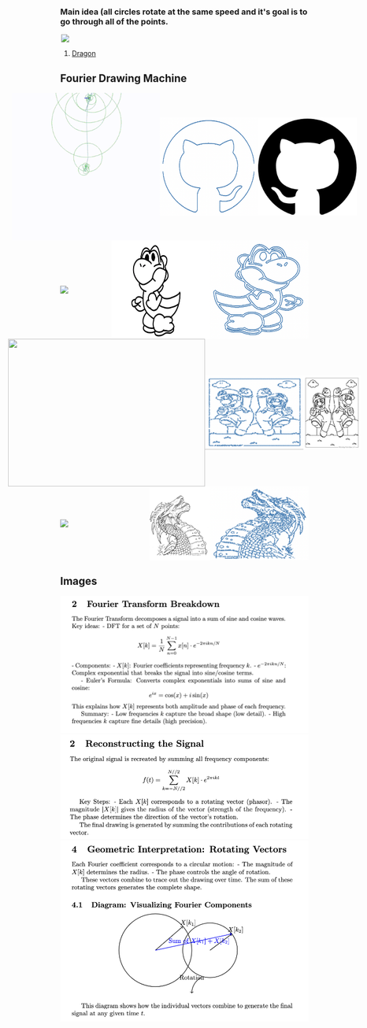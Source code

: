 

### Main idea (all circles rotate at the same speed and it's goal is to go through all of the points.

<div style="display: flex; justify-content: center; align-items: center; margin: 0; padding: 0;">
    <img src="simpledemo.gif" width="500" style="margin: 0; padding: 0;">
</div>


1. [Dragon](https://www.youtube.com/watch?v=8C18B097bbs)

## Fourier Drawing Machine

<div style="display: flex; justify-content: center; align-items: center; margin: 0; padding: 0;">
    <img src="demos/github/github.gif" width="300" style="margin: 0; padding: 0;">
    <img src="demos/github/github.jpg" width="200" height="200" style="margin: 0; padding: 0;">
    <img src="demos/github/githubraw.jpg" width="200" height="200" style="margin: 0; padding: 0;">
</div>


<div style="display: flex; justify-content: center; align-items: center; margin: 0; padding: 0;">
    <img src="demos/yoshi/yoshi.gif" width="200" style="margin: 0; padding: 0;">
    <img src="demos/yoshi/yoshi.jpg" width="200" height="200" style="margin: 0; padding: 0;">
    <img src="demos/yoshi/yoshiraw.jpg" width="200" height="200" style="margin: 0; padding: 0;">
</div>


<div style="display: flex; justify-content: center; align-items: center; margin: 0; padding: 0;">
    <img src="demos/mario/mario.gif" width="400" height="300" style="margin: 0; padding: 0;">
    <img src="demos/mario/mario.jpg" width="200" height="150" style="margin: 0; padding: 0;">
    <img src="demos/mario/marioraw.jpg" width="200" height="150" style="margin: 0; padding: 0;">
</div>

<div style="display: flex; justify-content: center; align-items: center; margin: 0; padding: 0;">
    <img src="demos/dragon/dragon.gif" width="300" style="margin: 0; padding: 0;">
    <img src="demos/dragon/dragon.jpg" width="200" height="150" style="margin: 0; padding: 0;">
    <img src="demos/dragon/dragonraw.jpg" width="200" height="150" style="margin: 0; padding: 0;">
</div>




## Images

![Explain 1](explain/1.png)
![Explain 2](explain/2.png)
![Explain 3](explain/3.png)




